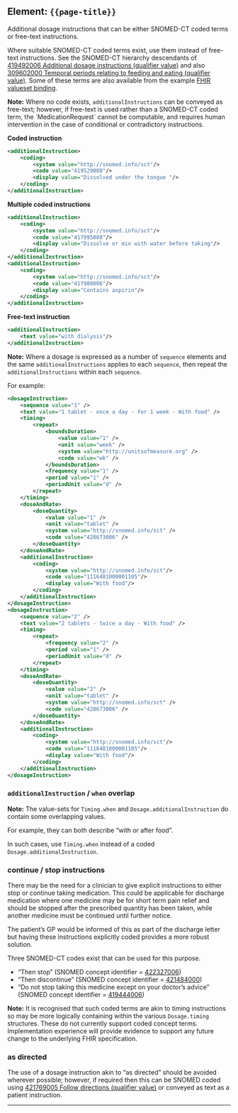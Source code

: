 ## Element: `{{page-title}}`

Additional dosage instructions that can be either SNOMED-CT coded terms or free-text instructions.

Where suitable SNOMED-CT coded terms exist, use them instead of free-text instructions. See the SNOMED-CT hierarchy descendants of [419492006 Additional dosage instructions (qualifier value)](https://termbrowser.nhs.uk/?perspective=full&conceptId1=419492006&edition=uk-edition) and also [309602000 Temporal periods relating to feeding and eating (qualifier value)](https://termbrowser.nhs.uk/?perspective=full&conceptId1=309602000&edition=uk-edition). Some of these terms are also available from the example [FHIR valueset binding](http://hl7.org/fhir/stu3/valueset-additional-instruction-codes.html).

<div class="nhsd-a-box nhsd-a-box--bg-light-blue nhsd-!t-margin-bottom-6 nhsd-t-body">
    <strong>Note:</strong> Where no code exists, <code>additionalInstructions</code> can be conveyed as free-text; however, if free-text is used rather than a SNOMED-CT coded term, the `MedicationRequest` cannot be computable, and requires human intervention in the case of conditional or contradictory instructions.
</div>

**Coded instruction**
```xml
<additionalInstruction>
    <coding> 
        <system value="http://snomed.info/sct"/> 
        <code value="419529008"/> 
        <display value="Dissolved under the tongue "/> 
    </coding>
</additionalInstruction>
```

**Multiple coded instructions**

```xml
<additionalInstruction>
    <coding> 
        <system value="http://snomed.info/sct"/> 
        <code value="417995008"/> 
        <display value="Dissolve or mix with water before taking"/> 
    </coding>
</additionalInstruction>
<additionalInstruction>
    <coding> 
        <system value="http://snomed.info/sct"/> 
        <code value="417980006"/> 
        <display value="Contains aspirin"/> 
    </coding>
</additionalInstruction>
```

**Free-text instruction**

```xml
<additionalInstruction>
    <text value="with dialysis"/>
</additionalInstruction>
```

<div class="nhsd-a-box nhsd-a-box--bg-light-blue nhsd-!t-margin-bottom-6 nhsd-t-body">
    <strong>Note:</strong> Where a dosage is expressed as a number of <code>sequence</code> elements and the same <code>additionalInstructions</code> applies to each <code>sequence</code>, then repeat the <code>additionalInstructions</code> within each <code>sequence</code>.
</div>

For example:

```xml
<dosageInstruction>
    <sequence value="1" />
    <text value="1 tablet - once a day - for 1 week - With food" />
    <timing>
        <repeat>
            <boundsDuration>
                <value value="1" />
                <unit value="week" />
                <system value="http://unitsofmeasure.org" />
                <code value="wk" />
            </boundsDuration>
            <frequency value="1" />
            <period value="1" />
            <periodUnit value="d" />
        </repeat>
    </timing>
    <doseAndRate>
        <doseQuantity>
            <value value="1" />
            <unit value="tablet" />
            <system value="http://snomed.info/sct" />
            <code value="428673006" />
        </doseQuantity>
    </doseAndRate>
    <additionalInstruction>
        <coding> 
            <system value="http://snomed.info/sct"/> 
            <code value="1116481000001105"/> 
            <display value="With food"/> 
        </coding>
    </additionalInstruction>
</dosageInstruction>
<dosageInstruction>
    <sequence value="2" />
    <text value="2 tablets - twice a day - With food" />
    <timing>
        <repeat>
            <frequency value="2" />
            <period value="1" />
            <periodUnit value="d" />
        </repeat>
    </timing>
    <doseAndRate>
        <doseQuantity>
            <value value="2" />
            <unit value="tablet" />
            <system value="http://snomed.info/sct" />
            <code value="428673006" />
        </doseQuantity>
    </doseAndRate>
    <additionalInstruction>
        <coding> 
            <system value="http://snomed.info/sct"/> 
            <code value="1116481000001105"/> 
            <display value="With food"/> 
        </coding>
    </additionalInstruction>
</dosageInstruction>
```

### `additionalInstruction` / `when` overlap

<div class="nhsd-a-box nhsd-a-box--bg-light-blue nhsd-!t-margin-bottom-6 nhsd-t-body">
    <strong>Note:</strong> The value-sets for <code>Timing.when</code> and <code>Dosage.additionalInstruction</code> do contain some overlapping values.
</div>

For example, they can both describe “with or after food”. 

In such cases, use `Timing.when` instead of a coded `Dosage.additionalInstruction`.


### continue / stop instructions

There may be the need for a clinician to give explicit instructions to either stop or continue taking medication. This could be applicable for discharge medication where one medicine may be for short term pain relief and should be stopped after the prescribed quantity has been taken, while another medicine must be continued until further notice. 

The patient’s GP would be informed of this as part of the discharge letter but having these instructions explicitly coded provides a more robust solution.

Three SNOMED-CT codes exist that can be used for this purpose.

- “Then stop” (SNOMED concept identifier = [422327006](https://termbrowser.nhs.uk/?perspective=full&conceptId1=422327006&edition=uk-edition))
- “Then discontinue” (SNOMED concept identifier = [421484000](https://termbrowser.nhs.uk/?perspective=full&conceptId1=421484000&edition=uk-edition))
- “Do not stop taking this medicine except on your doctor’s advice” (SNOMED concept identifier = [419444006](https://termbrowser.nhs.uk/?perspective=full&conceptId1=419444006&edition=uk-edition))

<div class="nhsd-a-box nhsd-a-box--bg-light-blue nhsd-!t-margin-bottom-6 nhsd-t-body">
    <strong>Note:</strong> It is recognised that such coded terms are akin to timing instructions so may be more logically containing within the various <code>Dosage.timing</code> structures. These do not currently support coded concept terms. Implementation experience will provide evidence to support any future change to the underlying FHIR specification.
</div>


### as directed

The use of a dosage instruction akin to “as directed” should be avoided wherever possible; however, if required then this can be SNOMED coded using [421769005 Follow directions (qualifier value)](https://termbrowser.nhs.uk/?perspective=full&conceptId1=421769005&edition=uk-edition) or conveyed as text as a patient instruction.

---